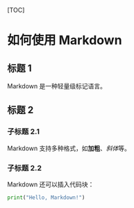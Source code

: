 [TOC]

# 如何使用 Markdown

## 标题 1
Markdown 是一种轻量级标记语言。

## 标题 2
### 子标题 2.1
Markdown 支持多种格式，如**加粗**、*斜体*等。

### 子标题 2.2
Markdown 还可以插入代码块：

```python
print("Hello, Markdown!")
```
